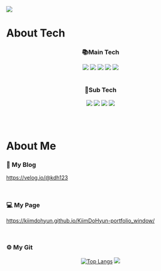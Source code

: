 <img src="https://capsule-render.vercel.app/api?type=rect&color=auto&height=200&section=header&text=김도현 Front-end Developer&fontSize=40" />

<br>

<h1>About Tech</h1>

<div align=center> 
<h3>📚Main Tech</h3>
</div>

<div align=center>
<img src="https://img.shields.io/badge/react-61DAFB?style=for-the-badge&logo=react&logoColor=white"> 
<img src="https://img.shields.io/badge/redux-764abc?style=for-the-badge&logo=redux&logoColor=white">
<img src="https://img.shields.io/badge/javascript-F7DF1E?style=for-the-badge&logo=javascript&logoColor=white"> 
 <img src="https://img.shields.io/badge/html5-E34F26?style=for-the-badge&logo=html5&logoColor=white"> 
<img src="https://img.shields.io/badge/css-1572B6?style=for-the-badge&logo=css3&logoColor=white"> 
</div>

<br>

<div align=center> 
<h3>📌Sub Tech</h3>
</div>

<div align=center>
<img src="https://img.shields.io/badge/typescript-3178C6?style=for-the-badge&logo=typescript&logoColor=white">
<img src="https://img.shields.io/badge/bootstrap-7952B3?style=for-the-badge&logo=bootstrap&logoColor=white">
<img src="https://img.shields.io/badge/tailwind-06b6d4?style=for-the-badge&logo=tailwindcss&logoColor=white">
<img src="https://img.shields.io/badge/node.js-339933?style=for-the-badge&logo=Node.js&logoColor=white">
</div>

<br><br>

<h1>About Me</h1>

<h3>📃 My Blog</h3>

https://velog.io/@kdh123

<br>
<h3>💻 My Page</h3>

https://kiimdohyun.github.io/KiimDoHyun-portfolio_window/

<br>
<h3>⚙ My Git</h3>

<div align=center>

[![Top Langs](https://github-readme-stats.vercel.app/api/top-langs/?username=KiimDoHyun&langs_count=5)](https://github.com/anuraghazra/github-readme-stats)
<img src="https://github-readme-stats.vercel.app/api?username=KiimDoHyun&show_icons=true">

</div>
